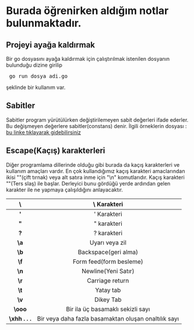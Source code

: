 # Burada öğrenirken aldığım notlar bulunmaktadır.

## Projeyi ayağa kaldırmak

Bir go dosyasını ayağa kaldırmak için çalıştırılmak istenilen dosyanın bulunduğu dizine girilip <pre> go run dosya_adi.go </pre> şeklinde bir kullanım var.


## Sabitler

Sabitler program yürütülürken değiştirilemeyen sabit değerleri ifade ederler.
Bu değişmeyen değerlere sabitler(constans) denir.
İlgili örneklerin dosyası : [bu linke tıklayarak gidebilirsiniz](sabitler.go)

## Escape(Kaçış) karakterleri

Diğer programlama dillerinde olduğu gibi burada da kaçış karakterleri ve kullanım amaçları vardır. En çok kullandığımız kaçış karakteri amaclarından ikisi ""(çift tırnak) veya alt satıra inme için "\n" komutlarıdır. Kaçış karakteri "\"(Ters slaş) ile başlar. Derleyici bunu gördüğü yerde ardından gelen karakter ile ne yapmaya çalışıldığını anlayacaktır.

|     **\\**     |                      \ Karakteri                     |
|:--------------:|:----------------------------------------------------:|
|     **\'**     |                      ' Karakteri                     |
|     **\"**     |                      " karakteri                     |
|     **\?**     |                      ? karakteri                     |
|     **\a**     |                    Uyarı veya zil                    |
|     **\b**     |                 Backspace(geri alma)                 |
|     **\f**     |                Form feed(form besleme)               |
|     **\n**     |                  Newline(Yeni Satır)                 |
|     **\r**     |                    Carriage return                   |
|     **\t**     |                       Yatay tab                      |
|     **\v**     |                       Dikey Tab                      |
|    **\ooo**    |           Bir ila üç basamaklı sekizli sayı          |
| **\xhh . . .** | Bir veya daha fazla basamaktan oluşan onaltılık sayı |